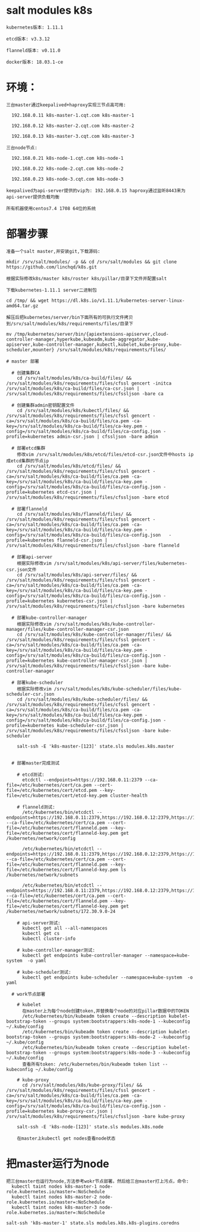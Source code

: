 # salt modules k8s

    kubernetes版本: 1.11.1
  
    etcd版本: v3.3.12
  
    flanneld版本: v0.11.0
  
    docker版本: 18.03.1-ce
# 环境：
    三台master通过keepalived+haproxy实现三节点高可用:
  
      192.168.0.11 k8s-master-1.cqt.com k8s-master-1
  
      192.168.0.12 k8s-master-2.cqt.com k8s-master-2
  
      192.168.0.13 k8s-master-3.cqt.com k8s-master-3
  
    三台node节点:
  
      192.168.0.21 k8s-node-1.cqt.com k8s-node-1
  
      192.168.0.22 k8s-node-2.cqt.com k8s-node-2
  
      192.168.0.23 k8s-node-3.cqt.com k8s-node-3
        
    keepalived为api-server提供的vip为: 192.168.0.15 haproxy通过监听8443来为api-server提供负载均衡

    所有机器使用centos7.4 1708 64位的系统

  # 部署步骤

    准备一个salt master,并安装git,下载源码:

    mkdir /srv/salt/modules/ -p && cd /srv/salt/modules && git clone https://github.com/linchqd/k8s.git

    根据实际修改k8s/master k8s/roster k8s/pillar/目录下文件并配置salt
     
    下载kubernetes-1.11.1 server二进制包

    cd /tmp/ && wget https://dl.k8s.io/v1.11.1/kubernetes-server-linux-amd64.tar.gz

    解压后把kubernetes/server/bin下面所有的可执行文件拷贝到/srv/salt/modules/k8s/requirements/files/目录下

    mv /tmp/kubernetes/server/bin/{apiextensions-apiserver,cloud-controller-manager,hyperkube,kubeadm,kube-aggregator,kube-apiserver,kube-controller-manager,kubectl,kubelet,kube-proxy,kube-scheduler,mounter} /srv/salt/modules/k8s/requirements/files/

    # master 部署
    
      # 创建集群CA
        cd /srv/salt/modules/k8s/ca-build/files/ && /srv/salt/modules/k8s/requirements/files/cfssl gencert -initca /srv/salt/modules/k8s/ca-build/files/ca-csr.json | /srv/salt/modules/k8s/requirements/files/cfssljson -bare ca
    
      # 创建集群admin密钥配置文件
        cd /srv/salt/modules/k8s/kubectl/files/ && /srv/salt/modules/k8s/requirements/files/cfssl gencert -ca=/srv/salt/modules/k8s/ca-build/files/ca.pem -ca-key=/srv/salt/modules/k8s/ca-build/files/ca-key.pem -config=/srv/salt/modules/k8s/ca-build/files/ca-config.json -profile=kubernetes admin-csr.json | cfssljson -bare admin
    
      # 部署etcd集群
        修改vim /srv/salt/modules/k8s/etcd/files/etcd-csr.json文件中hosts ip 成etcd集群的节点ip
        cd /srv/salt/modules/k8s/etcd/files/ && /srv/salt/modules/k8s/requirements/files/cfssl gencert -ca=/srv/salt/modules/k8s/ca-build/files/ca.pem -ca-key=/srv/salt/modules/k8s/ca-build/files/ca-key.pem -config=/srv/salt/modules/k8s/ca-build/files/ca-config.json -profile=kubernetes etcd-csr.json | /srv/salt/modules/k8s/requirements/files/cfssljson -bare etcd
    
      # 部署flanneld
        cd /srv/salt/modules/k8s/flanneld/files/ && /srv/salt/modules/k8s/requirements/files/cfssl gencert -ca=/srv/salt/modules/k8s/ca-build/files/ca.pem -ca-key=/srv/salt/modules/k8s/ca-build/files/ca-key.pem -config=/srv/salt/modules/k8s/ca-build/files/ca-config.json   -profile=kubernetes flanneld-csr.json | /srv/salt/modules/k8s/requirements/files/cfssljson -bare flanneld

      # 部署api-server
        根据实际修改vim /srv/salt/modules/k8s/api-server/files/kubernetes-csr.json文件
        cd /srv/salt/modules/k8s/api-server/files/ && /srv/salt/modules/k8s/requirements/files/cfssl gencert -ca=/srv/salt/modules/k8s/ca-build/files/ca.pem -ca-key=/srv/salt/modules/k8s/ca-build/files/ca-key.pem -config=/srv/salt/modules/k8s/ca-build/files/ca-config.json -profile=kubernetes kubernetes-csr.json | /srv/salt/modules/k8s/requirements/files/cfssljson -bare kubernetes

      # 部署kube-controller-manager
        根据实际修改vim /srv/salt/modules/k8s/kube-controller-manager/files/kube-controller-manager-csr.json
        cd /srv/salt/modules/k8s/kube-controller-manager/files/ && /srv/salt/modules/k8s/requirements/files/cfssl gencert -ca=/srv/salt/modules/k8s/ca-build/files/ca.pem -ca-key=/srv/salt/modules/k8s/ca-build/files/ca-key.pem -config=/srv/salt/modules/k8s/ca-build/files/ca-config.json -profile=kubernetes kube-controller-manager-csr.json | /srv/salt/modules/k8s/requirements/files/cfssljson -bare kube-controller-manager

      # 部署kube-scheduler
        根据实际修改vim /srv/salt/modules/k8s/kube-scheduler/files/kube-scheduler-csr.json
        cd /srv/salt/modules/k8s/kube-scheduler/files/ && /srv/salt/modules/k8s/requirements/files/cfssl gencert -ca=/srv/salt/modules/k8s/ca-build/files/ca.pem -ca-key=/srv/salt/modules/k8s/ca-build/files/ca-key.pem -config=/srv/salt/modules/k8s/ca-build/files/ca-config.json -profile=kubernetes kube-scheduler-csr.json | /srv/salt/modules/k8s/requirements/files/cfssljson -bare kube-scheduler

        salt-ssh -E 'k8s-master-[123]' state.sls modules.k8s.master


      # 部署master完成测试

        # etcd测试: 
          etcdctl --endpoints=https://192.168.0.11:2379 --ca-file=/etc/kubernetes/cert/ca.pem --cert-file=/etc/kubernetes/cert/etcd.pem --key-file=/etc/kubernetes/cert/etcd-key.pem cluster-health

        # flanneld测试:
          /etc/kubernetes/bin/etcdctl --endpoints=https://192.168.0.11:2379,https://192.168.0.12:2379,https://192.168.0.13:2379 --ca-file=/etc/kubernetes/cert/ca.pem --cert-file=/etc/kubernetes/cert/flanneld.pem --key-file=/etc/kubernetes/cert/flanneld-key.pem get /kubernetes/network/config
    
          /etc/kubernetes/bin/etcdctl --endpoints=https://192.168.0.11:2379,https://192.168.0.12:2379,https://192.168.0.13:2379 --ca-file=/etc/kubernetes/cert/ca.pem --cert-file=/etc/kubernetes/cert/flanneld.pem --key-file=/etc/kubernetes/cert/flanneld-key.pem ls /kubernetes/network/subnets
    
          /etc/kubernetes/bin/etcdctl --endpoints=https://192.168.0.11:2379,https://192.168.0.12:2379,https://192.168.0.13:2379 --ca-file=/etc/kubernetes/cert/ca.pem --cert-file=/etc/kubernetes/cert/flanneld.pem --key-file=/etc/kubernetes/cert/flanneld-key.pem get /kubernetes/network/subnets/172.30.9.0-24

        # api-server测试:  
          kubectl get all --all-namespaces
          kubectl get cs
          kubectl cluster-info       
    
        # kube-controller-manager测试: 
          kubectl get endpoints kube-controller-manager --namespace=kube-system  -o yaml
    
        # kube-scheduler测试: 
          kubectl get endpoints kube-scheduler --namespace=kube-system  -o yaml
    
      # work节点部署
  
        # kubelet
          在master上为每个node创建token,并替换每个node的对应pillar数据中的TOKEN
          /etc/kubernetes/bin/kubeadm token create --description kubelet-bootstrap-token --groups system:bootstrappers:k8s-node-1 --kubeconfig ~/.kube/config
          /etc/kubernetes/bin/kubeadm token create --description kubelet-bootstrap-token --groups system:bootstrappers:k8s-node-2 --kubeconfig ~/.kube/config
          /etc/kubernetes/bin/kubeadm token create --description kubelet-bootstrap-token --groups system:bootstrappers:k8s-node-3 --kubeconfig ~/.kube/config
          查看所有token: /etc/kubernetes/bin/kubeadm token list --kubeconfig ~/.kube/config
    
        # kube-proxy
          cd /srv/salt/modules/k8s/kube-proxy/files/ && /srv/salt/modules/k8s/requirements/files/cfssl gencert -ca=/srv/salt/modules/k8s/ca-build/files/ca.pem -ca-key=/srv/salt/modules/k8s/ca-build/files/ca-key.pem -config=/srv/salt/modules/k8s/ca-build/files/ca-config.json -profile=kubernetes kube-proxy-csr.json | /srv/salt/modules/k8s/requirements/files/cfssljson -bare kube-proxy
    
        salt-ssh -E 'k8s-node-[123]' state.sls modules.k8s.node

        在master上kubectl get nodes查看node状态

  # 把master运行为node 
    把三台master也运行为node,方法参考wokr节点部署。然后给三台master打上污点，命令:
      kubectl taint nodes k8s-master-1 node-role.kubernetes.io/master=:NoSchedule
      kubectl taint nodes k8s-master-2 node-role.kubernetes.io/master=:NoSchedule
      kubectl taint nodes k8s-master-3 node-role.kubernetes.io/master=:NoSchedule
      
    salt-ssh 'k8s-master-1' state.sls modules.k8s.k8s-plugins.coredns
    
    
    
